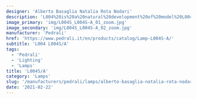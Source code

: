```yaml
---
designer: 'Alberto Basaglia Natalia Rota Nodari'
description: 'L004%20is%20a%20natural%20development%20of%20model%20L004.%20The%20outer%20diffuser%20vanishes%20showing%20the%20sinous%20outlines%20of%20the%20inner%20diffuser.%20Suspension%20lamp%20with%20injection%20moulded%20polycarbonate%20diffuser%20%D8%20520mm.'
image_primary: 'img/L004S_L004S-A_01_zoom.jpg'
image_secondary: 'img/L004S_L004S-A_02_zoom.jpg'
manufacturer: 'Pedrali'
href: 'https://www.pedrali.it/en/products/catalog/Lamp-L004S-A/'
subtitle: 'L004 L004S/A'
tags:
  - 'Pedrali'
  - 'Lighting'
  - 'Lamps'
title: 'L004S/A'
category: 'Lamps'
slug: '/manufacturers/pedrali/lamps/alberto-basaglia-natalia-rota-nodari-l-004-s-a'
date: '2021-02-22'
---
```

